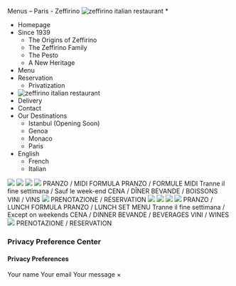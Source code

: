 Menus – Paris - Zeffirino
![zeffirino italian restaurant](https://zeffirino-restaurant.com/wp-content/uploads/2024/04/zeffirino-italian-restaurant.png)
  * 

  * Homepage
  * Since 1939
    * The Origins of Zeffirino
    * The Zeffirino Family
    * The Pesto
    * A New Heritage
  * Menu
  * Reservation
    * Privatization
  * ![zeffirino italian restaurant](https://zeffirino-restaurant.com/wp-content/uploads/2024/04/zeffirino-italian-restaurant.png)
  * Delivery
  * Contact
  * Our Destinations
    * Istanbul (Opening Soon)
    * Genoa
    * Monaco
    * Paris
  * English
    * French
    * Italian


![](https://zeffirino-restaurant.com/wp-content/uploads/2024/08/IT.svg)
![](https://zeffirino-restaurant.com/wp-content/uploads/2024/08/FR.svg)
![](https://zeffirino-restaurant.com/wp-content/uploads/2024/08/IT.svg)
![](https://zeffirino-restaurant.com/wp-content/uploads/2024/08/FR.svg)
PRANZO / MIDI
FORMULA PRANZO / FORMULE MIDI
Tranne il fine settimana / Sauf le week-end
CENA / DÎNER
BEVANDE / BOISSONS
VINI / VINS
![](https://zeffirino-restaurant.com/wp-content/uploads/2024/04/zeffirino-restaurant-genova.png)
PRENOTAZIONE / RÉSERVATION
![](https://zeffirino-restaurant.com/wp-content/uploads/2024/08/IT.svg)
![](https://zeffirino-restaurant.com/wp-content/uploads/2024/08/EN.svg)
![](https://zeffirino-restaurant.com/wp-content/uploads/2024/08/IT.svg)
![](https://zeffirino-restaurant.com/wp-content/uploads/2024/08/EN.svg)
PRANZO / LUNCH
FORMULA PRANZO / LUNCH SET MENU
Tranne il fine settimana / Except on weekends
CENA / DINNER
BEVANDE / BEVERAGES
VINI / WINES
![](https://zeffirino-restaurant.com/wp-content/uploads/2024/04/zeffirino-restaurant-genova.png)
PRENOTAZIONE / RESERVATION
### Privacy Preference Center
#### Privacy Preferences
Your name 
Your email 
Your message 
× 
